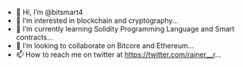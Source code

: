 - 👋 Hi, I’m @bitsmart4
- 👀 I’m interested in  blockchain and cryptography...
- 🌱 I’m currently learning Solidity Programming Language and Smart contracts...
- 💞️ I’m looking to collaborate on Bitcore and Ethereum...
- 📫 How to reach me on twitter at https://twitter.com/rainer__r...

<!---
bitsmart4/bitsmart4 is a ✨ special ✨ repository because its `README.md` (this file) appears on your GitHub profile.
You can click the Preview link to take a look at your changes.
--->

